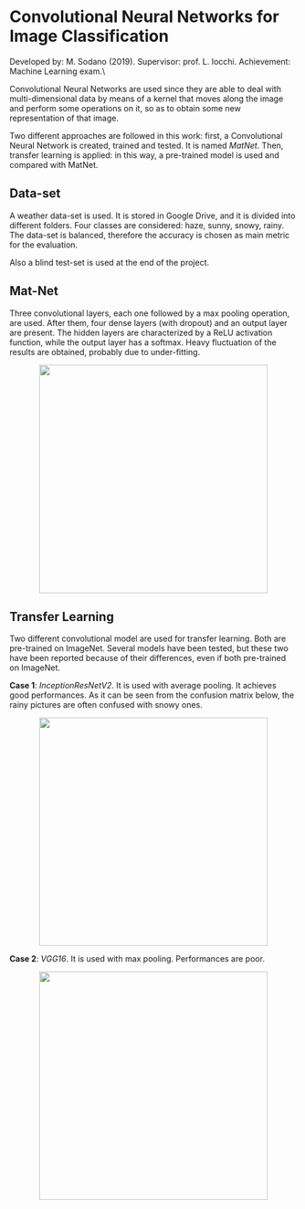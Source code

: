 # Convolutional Neural Networks for Image Classification
Developed by: M. Sodano (2019).
Supervisor: prof. L. Iocchi.
Achievement: Machine Learning exam.\\
<br>

Convolutional Neural Networks are used since they are able to deal with multi-dimensional data by means of a kernel that moves along the image and perform some operations on it, so as to obtain some new representation of that image.

Two different approaches are followed in this work: first, a Convolutional Neural Network is created, trained and tested. It is named *MatNet*. Then, transfer learning is applied: in this way, a pre-trained model is used and compared with MatNet.

## Data-set
A weather data-set is used. It is stored in Google Drive, and it is divided into different folders. Four classes are considered: haze, sunny, snowy, rainy. The data-set is balanced, therefore the accuracy is chosen as main metric for the evaluation.

Also a blind test-set is used at the end of the project.

## Mat-Net
Three convolutional layers, each one followed by a max pooling operation, are used. After them, four dense layers (with dropout) and an output layer are present. The hidden layers are characterized by a ReLU activation function, while the output layer has a softmax. Heavy fluctuation of the results are obtained, probably due to under-fitting. 

<p align="center"> <img width="400" src="https://user-images.githubusercontent.com/62264708/83524394-d9649300-a4e3-11ea-8f37-d83289b12902.PNG"> </p>

## Transfer Learning
Two different convolutional model are used for transfer learning. Both are pre-trained on ImageNet. Several models have been tested, but these two have been reported because of their differences, even if both pre-trained on ImageNet.

**Case 1**: *InceptionResNetV2*. It is used with average pooling. It achieves good performances. As it can be seen from the confusion matrix below, the rainy pictures are often confused with snowy ones.

<p align="center"> <img width="400" src="https://user-images.githubusercontent.com/62264708/83524404-da95c000-a4e3-11ea-8d2b-246989ce3465.PNG"> </p>

**Case 2**: *VGG16*. It is used with max pooling. Performances are poor.

<p align="center"> <img width="400" src="https://user-images.githubusercontent.com/62264708/83524406-da95c000-a4e3-11ea-8908-c1a7253adfd4.PNG"> </p>
